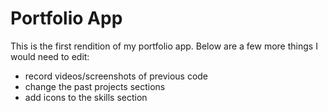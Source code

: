 # Portfolio App

This is the first rendition of my portfolio app. 
Below are a few more things I would need to edit:
- record videos/screenshots of previous code
- change the past projects sections
- add icons to the skills section